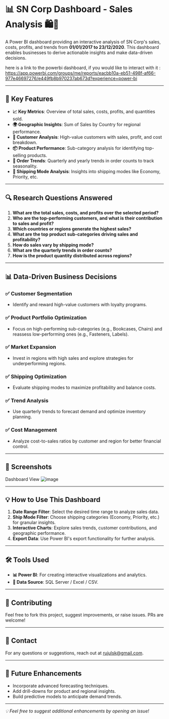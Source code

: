# 📊 SN Corp Dashboard - Sales Analysis 🛍️💼

A Power BI dashboard providing an interactive analysis of SN Corp's sales, costs, profits, and trends from **01/01/2017 to 23/12/2020**. This dashboard enables businesses to derive actionable insights and make data-driven decisions.

here is a link to the powerbi dashboard, if you would like to interact with it : 
https://app.powerbi.com/groups/me/reports/eacbb10a-eb51-498f-af66-977e46697276/e449fb8b970237ab673d?experience=power-bi

---

## 🚀 Key Features
- **📈 Key Metrics**: Overview of total sales, costs, profits, and quantities sold.
- **🌍 Geographic Insights**: Sum of Sales by Country for regional performance.
- **👥 Customer Analysis**: High-value customers with sales, profit, and cost breakdown.
- **📦 Product Performance**: Sub-category analysis for identifying top-selling products.
- **🛒 Order Trends**: Quarterly and yearly trends in order counts to track seasonality.
- **🚚 Shipping Mode Analysis**: Insights into shipping modes like Economy, Priority, etc.

---

## 🔍 Research Questions Answered
1. **What are the total sales, costs, and profits over the selected period?**
2. **Who are the top-performing customers, and what is their contribution to sales and profit?**
3. **Which countries or regions generate the highest sales?**
4. **What are the top product sub-categories driving sales and profitability?**
5. **How do sales vary by shipping mode?**
6. **What are the quarterly trends in order counts?**
7. **How is the product quantity distributed across regions?**

---

## 📊 Data-Driven Business Decisions
### ✅ Customer Segmentation
- Identify and reward high-value customers with loyalty programs.

### ✅ Product Portfolio Optimization
- Focus on high-performing sub-categories (e.g., Bookcases, Chairs) and reassess low-performing ones (e.g., Fasteners, Labels).

### ✅ Market Expansion
- Invest in regions with high sales and explore strategies for underperforming regions.

### ✅ Shipping Optimization
- Evaluate shipping modes to maximize profitability and balance costs.

### ✅ Trend Analysis
- Use quarterly trends to forecast demand and optimize inventory planning.

### ✅ Cost Management
- Analyze cost-to-sales ratios by customer and region for better financial control.

---

## 📸 Screenshots

Dashboard View
![image](https://github.com/user-attachments/assets/2dd9d5c0-ce92-4c6c-ad31-6e10812a3d26)

---

## 💡 How to Use This Dashboard
1. **Date Range Filter**: Select the desired time range to analyze sales data.
2. **Ship Mode Filter**: Choose shipping categories (Economy, Priority, etc.) for granular insights.
3. **Interactive Charts**: Explore sales trends, customer contributions, and geographic performance.
4. **Export Data**: Use Power BI's export functionality for further analysis.

---

## 🛠️ Tools Used
- **📊 Power BI**: For creating interactive visualizations and analytics.
- **💾 Data Source**: SQL Server / Excel / CSV.

---

## 🤝 Contributing
Feel free to fork this project, suggest improvements, or raise issues. PRs are welcome!

---

## 📧 Contact
For any questions or suggestions, reach out at rujulsk@gmail.com.

---

## 🎯 Future Enhancements
- Incorporate advanced forecasting techniques.
- Add drill-downs for product and regional insights.
- Build predictive models to anticipate demand trends.

---

_💡 Feel free to suggest additional enhancements by opening an issue!_

